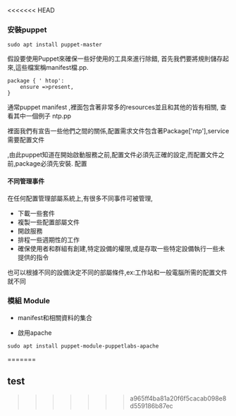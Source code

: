 <<<<<<< HEAD
### 安裝puppet

```
sudo apt install puppet-master
```

假設要使用Puppet來確保一些好使用的工具來進行除錯,
首先我們要將規則儲存起來,這些檔案稱manifest檔.pp.

```
package { ' htop':
	ensure =>present,
}
```

通常puppet manifest ,裡面包含著非常多的resources並且和其他的皆有相關,
查看其中一個例子 ntp.pp

裡面我們有宣告一些他們之間的關係,配置需求文件包含著Package['ntp'],service需要配置文件

,由此puppet知道在開始啟動服務之前,配置文件必須先正確的設定,而配置文件之前,package必須先安裝.
配置

#### 不同管理事件
在任何配置管理部屬系統上,有很多不同事件可被管理,
* 下載一些套件
* 複製一些配置部屬文件
* 開啟服務
* 排程一些週期性的工作
* 確保使用者和群組有創建,特定設備的權限,或是存取一些特定設備執行一些未提供的指令

也可以根據不同的設備決定不同的部屬條件,ex:工作站和一般電腦所需的配置文件就不同

### 模組 Module
* manifest和相關資料的集合


* 啟用apache

```
sudo apt install puppet-module-puppetlabs-apache
```
=======
## test
>>>>>>> a965ff4ba81a20f6f5cacab098e8d559186b87ec
